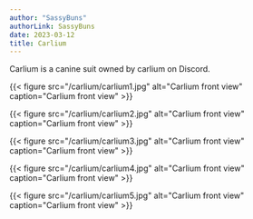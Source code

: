 ```yaml
---
author: "SassyBuns"
authorLink: SassyBuns
date: 2023-03-12
title: Carlium
---
```


Carlium is a canine suit owned by carlium on Discord. 

{{< figure src="/carlium/carlium1.jpg" alt="Carlium front view" caption="Carlium front view" >}}

{{< figure src="/carlium/carlium2.jpg" alt="Carlium front view" caption="Carlium front view" >}}

{{< figure src="/carlium/carlium3.jpg" alt="Carlium front view" caption="Carlium front view" >}}

{{< figure src="/carlium/carlium4.jpg" alt="Carlium front view" caption="Carlium front view" >}}

{{< figure src="/carlium/carlium5.jpg" alt="Carlium front view" caption="Carlium front view" >}}